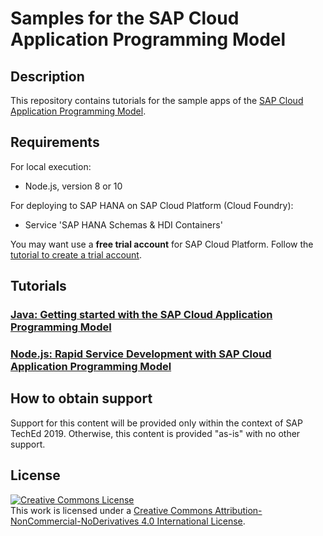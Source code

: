 # Samples for the SAP Cloud Application Programming Model
## Description

This repository contains tutorials for the sample apps of the [SAP Cloud Application Programming Model](https://help.sap.com/viewer/65de2977205c403bbc107264b8eccf4b/Cloud/en-US/00823f91779d4d42aa29a498e0535cdf.html).

## Requirements

For local execution:
- Node.js, version 8 or 10

For deploying to SAP HANA on SAP Cloud Platform (Cloud Foundry):
- Service 'SAP HANA Schemas & HDI Containers'

You may want use a **free trial account** for SAP Cloud Platform.  Follow the [tutorial to create a trial account](https://developers.sap.com/tutorials/hcp-create-trial-account.html).


## Tutorials


### [Java: Getting started with the SAP Cloud Application Programming Model](exercises-java/)

### [Node.js: Rapid Service Development with SAP Cloud Application Programming Model](exercises-node/)



## How to obtain support

Support for this content will be provided only within the context of SAP TechEd 2019. Otherwise, this content is provided "as-is" with no other support.

## License

<a rel="license" href="http://creativecommons.org/licenses/by-nc-nd/4.0/"><img alt="Creative Commons License" style="border-width:0" src="https://i.creativecommons.org/l/by-nc-nd/4.0/88x31.png" /></a><br />This work is licensed under a <a rel="license" href="http://creativecommons.org/licenses/by-nc-nd/4.0/">Creative Commons Attribution-NonCommercial-NoDerivatives 4.0 International License</a>.
